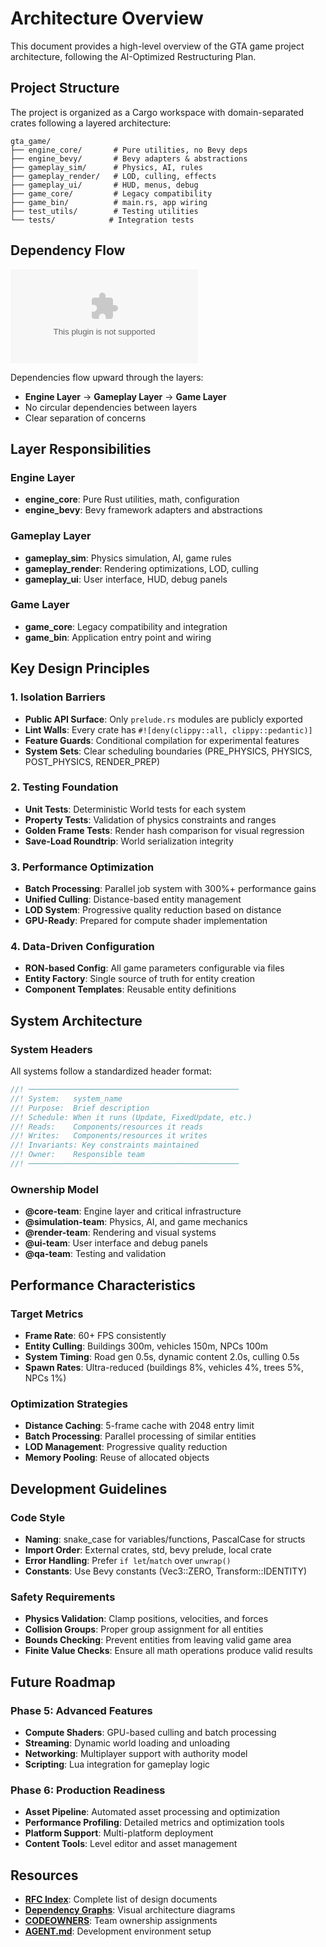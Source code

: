 # Architecture Overview

This document provides a high-level overview of the GTA game project architecture, following the AI-Optimized Restructuring Plan.

## Project Structure

The project is organized as a Cargo workspace with domain-separated crates following a layered architecture:

```
gta_game/
├── engine_core/       # Pure utilities, no Bevy deps
├── engine_bevy/       # Bevy adapters & abstractions  
├── gameplay_sim/      # Physics, AI, rules
├── gameplay_render/   # LOD, culling, effects
├── gameplay_ui/       # HUD, menus, debug
├── game_core/         # Legacy compatibility
├── game_bin/          # main.rs, app wiring
├── test_utils/        # Testing utilities
└── tests/            # Integration tests
```

## Dependency Flow

![Crate Dependencies](graphs/crate_dependencies.dot)

Dependencies flow upward through the layers:
- **Engine Layer** → **Gameplay Layer** → **Game Layer**
- No circular dependencies between layers
- Clear separation of concerns

## Layer Responsibilities

### Engine Layer
- **engine_core**: Pure Rust utilities, math, configuration
- **engine_bevy**: Bevy framework adapters and abstractions

### Gameplay Layer  
- **gameplay_sim**: Physics simulation, AI, game rules
- **gameplay_render**: Rendering optimizations, LOD, culling
- **gameplay_ui**: User interface, HUD, debug panels

### Game Layer
- **game_core**: Legacy compatibility and integration
- **game_bin**: Application entry point and wiring

## Key Design Principles

### 1. Isolation Barriers
- **Public API Surface**: Only `prelude.rs` modules are publicly exported
- **Lint Walls**: Every crate has `#![deny(clippy::all, clippy::pedantic)]`
- **Feature Guards**: Conditional compilation for experimental features
- **System Sets**: Clear scheduling boundaries (PRE_PHYSICS, PHYSICS, POST_PHYSICS, RENDER_PREP)

### 2. Testing Foundation
- **Unit Tests**: Deterministic World tests for each system
- **Property Tests**: Validation of physics constraints and ranges
- **Golden Frame Tests**: Render hash comparison for visual regression
- **Save-Load Roundtrip**: World serialization integrity

### 3. Performance Optimization
- **Batch Processing**: Parallel job system with 300%+ performance gains
- **Unified Culling**: Distance-based entity management
- **LOD System**: Progressive quality reduction based on distance
- **GPU-Ready**: Prepared for compute shader implementation

### 4. Data-Driven Configuration
- **RON-based Config**: All game parameters configurable via files
- **Entity Factory**: Single source of truth for entity creation
- **Component Templates**: Reusable entity definitions

## System Architecture

### System Headers
All systems follow a standardized header format:
```rust
//! ───────────────────────────────────────────────
//! System:   system_name
//! Purpose:  Brief description
//! Schedule: When it runs (Update, FixedUpdate, etc.)
//! Reads:    Components/resources it reads
//! Writes:   Components/resources it writes
//! Invariants: Key constraints maintained
//! Owner:    Responsible team
//! ───────────────────────────────────────────────
```

### Ownership Model
- **@core-team**: Engine layer and critical infrastructure
- **@simulation-team**: Physics, AI, and game mechanics
- **@render-team**: Rendering and visual systems
- **@ui-team**: User interface and debug panels
- **@qa-team**: Testing and validation

## Performance Characteristics

### Target Metrics
- **Frame Rate**: 60+ FPS consistently
- **Entity Culling**: Buildings 300m, vehicles 150m, NPCs 100m
- **System Timing**: Road gen 0.5s, dynamic content 2.0s, culling 0.5s
- **Spawn Rates**: Ultra-reduced (buildings 8%, vehicles 4%, trees 5%, NPCs 1%)

### Optimization Strategies
- **Distance Caching**: 5-frame cache with 2048 entry limit
- **Batch Processing**: Parallel processing of similar entities
- **LOD Management**: Progressive quality reduction
- **Memory Pooling**: Reuse of allocated objects

## Development Guidelines

### Code Style
- **Naming**: snake_case for variables/functions, PascalCase for structs
- **Import Order**: External crates, std, bevy prelude, local crate
- **Error Handling**: Prefer `if let`/`match` over `unwrap()`
- **Constants**: Use Bevy constants (Vec3::ZERO, Transform::IDENTITY)

### Safety Requirements
- **Physics Validation**: Clamp positions, velocities, and forces
- **Collision Groups**: Proper group assignment for all entities
- **Bounds Checking**: Prevent entities from leaving valid game area
- **Finite Value Checks**: Ensure all math operations produce valid results

## Future Roadmap

### Phase 5: Advanced Features
- **Compute Shaders**: GPU-based culling and batch processing
- **Streaming**: Dynamic world loading and unloading
- **Networking**: Multiplayer support with authority model
- **Scripting**: Lua integration for gameplay logic

### Phase 6: Production Readiness
- **Asset Pipeline**: Automated asset processing and optimization
- **Performance Profiling**: Detailed metrics and optimization tools
- **Platform Support**: Multi-platform deployment
- **Content Tools**: Level editor and asset management

## Resources

- **[RFC Index](RFC_INDEX.md)**: Complete list of design documents
- **[Dependency Graphs](graphs/)**: Visual architecture diagrams
- **[CODEOWNERS](../CODEOWNERS)**: Team ownership assignments
- **[AGENT.md](../AGENT.md)**: Development environment setup
